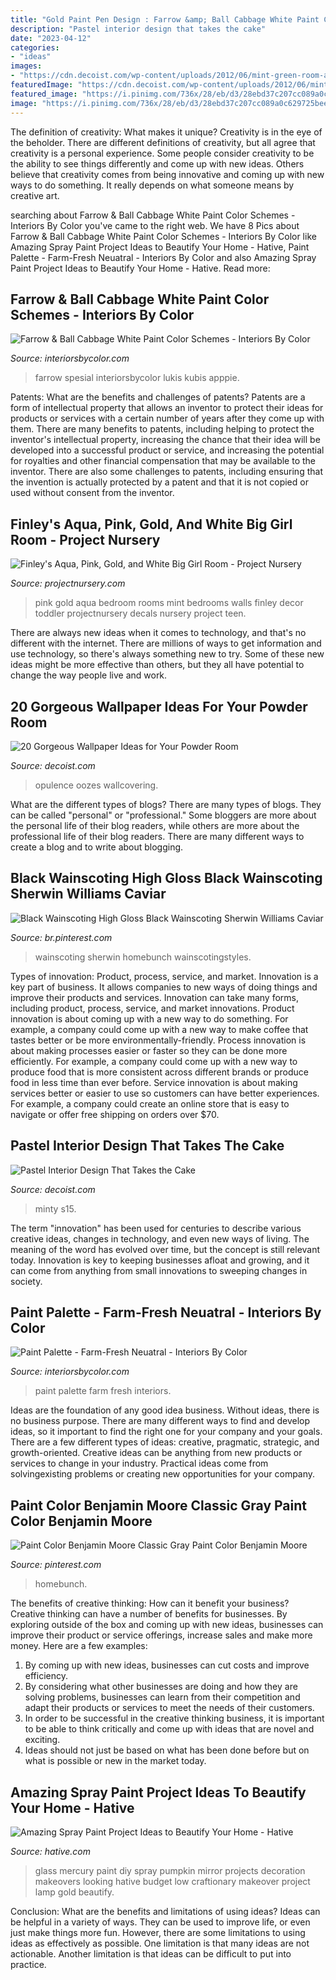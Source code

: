 ```yaml
---
title: "Gold Paint Pen Design : Farrow &amp; Ball Cabbage White Paint Color Schemes"
description: "Pastel interior design that takes the cake"
date: "2023-04-12"
categories:
- "ideas"
images:
- "https://cdn.decoist.com/wp-content/uploads/2012/06/mint-green-room-and-shelving.jpg"
featuredImage: "https://cdn.decoist.com/wp-content/uploads/2012/06/mint-green-room-and-shelving.jpg"
featured_image: "https://i.pinimg.com/736x/28/eb/d3/28ebd37c207cc089a0c629725bee847b.jpg"
image: "https://i.pinimg.com/736x/28/eb/d3/28ebd37c207cc089a0c629725bee847b.jpg"
---
```



The definition of creativity: What makes it unique?
Creativity is in the eye of the beholder. There are different definitions of creativity, but all agree that creativity is a personal experience. Some people consider creativity to be the ability to see things differently and come up with new ideas. Others believe that creativity comes from being innovative and coming up with new ways to do something. It really depends on what someone means by creative art.

	

		
searching about Farrow &amp; Ball Cabbage White Paint Color Schemes - Interiors By Color you've came to the right web. We have 8 Pics about Farrow &amp; Ball Cabbage White Paint Color Schemes - Interiors By Color like Amazing Spray Paint Project Ideas to Beautify Your Home - Hative, Paint Palette - Farm-Fresh Neuatral - Interiors By Color and also Amazing Spray Paint Project Ideas to Beautify Your Home - Hative. Read more:
		
    
## Farrow &amp; Ball Cabbage White Paint Color Schemes - Interiors By Color

<img loading=lazy src="http://www.interiorsbycolor.com/wp-content/uploads/2018/01/Master-bedroom-paint-color-scheme-with-walls-painted-in-Farrow-Ball-Cabbage-White.jpg" onerror="this.onerror=null;this.src='https://tse3.mm.bing.net/th?id=OIP.jKROIPKV9jRq8aIhux5aaAHaHh&amp;pid=15.1';" alt="Farrow &amp; Ball Cabbage White Paint Color Schemes - Interiors By Color">

_Source: interiorsbycolor.com_

>farrow spesial interiorsbycolor lukis kubis apppie. 

	

Patents: What are the benefits and challenges of patents?
Patents are a form of intellectual property that allows an inventor to protect their ideas for products or services with a certain number of years after they come up with them. There are many benefits to patents, including helping to protect the inventor's intellectual property, increasing the chance that their idea will be developed into a successful product or service, and increasing the potential for royalties and other financial compensation that may be available to the inventor. There are also some challenges to patents, including ensuring that the invention is actually protected by a patent and that it is not copied or used without consent from the inventor.

    
## Finley&#039;s Aqua, Pink, Gold, And White Big Girl Room - Project Nursery

<img loading=lazy src="https://projectnursery.com/wp-content/uploads/2015/05/Pink_Aqua_Mint_White-Gold_girls_room.jpg" onerror="this.onerror=null;this.src='https://tse4.mm.bing.net/th?id=OIP.8wzurMNNNhXHGr5ZswQ-DAHaLD&amp;pid=15.1';" alt="Finley&#039;s Aqua, Pink, Gold, and White Big Girl Room - Project Nursery">

_Source: projectnursery.com_

>pink gold aqua bedroom rooms mint bedrooms walls finley decor toddler projectnursery decals nursery project teen. 

	

There are always new ideas when it comes to technology, and that's no different with the internet. There are millions of ways to get information and use technology, so there's always something new to try. Some of these new ideas might be more effective than others, but they all have potential to change the way people live and work.

    
## 20 Gorgeous Wallpaper Ideas For Your Powder Room

<img loading=lazy src="https://cdn.decoist.com/wp-content/uploads/2014/12/Wallcovering-that-oozes-opulence.jpg" onerror="this.onerror=null;this.src='https://tse3.mm.bing.net/th?id=OIP.2NQa6KOQsdzix7N3tSYopAHaKW&amp;pid=15.1';" alt="20 Gorgeous Wallpaper Ideas for Your Powder Room">

_Source: decoist.com_

>opulence oozes wallcovering. 

	

What are the different types of blogs?
There are many types of blogs. They can be called "personal" or "professional." Some bloggers are more about the personal life of their blog readers, while others are more about the professional life of their blog readers. There are many different ways to create a blog and to write about blogging.

    
## Black Wainscoting High Gloss Black Wainscoting Sherwin Williams Caviar

<img loading=lazy src="https://i.pinimg.com/736x/28/eb/d3/28ebd37c207cc089a0c629725bee847b.jpg" onerror="this.onerror=null;this.src='https://tse3.mm.bing.net/th?id=OIP.J7HiKp9PRTx3IKtTXJnx-wHaKG&amp;pid=15.1';" alt="Black Wainscoting High Gloss Black Wainscoting Sherwin Williams Caviar">

_Source: br.pinterest.com_

>wainscoting sherwin homebunch wainscotingstyles. 

	

Types of innovation: Product, process, service, and market.
Innovation is a key part of business. It allows companies to new ways of doing things and improve their products and services. Innovation can take many forms, including product, process, service, and market innovations. 
Product innovation is about coming up with a new way to do something. For example, a company could come up with a new way to make coffee that tastes better or be more environmentally-friendly. Process innovation is about making processes easier or faster so they can be done more efficiently. For example, a company could come up with a new way to produce food that is more consistent across different brands or produce food in less time than ever before. Service innovation is about making services better or easier to use so customers can have better experiences. For example, a company could create an online store that is easy to navigate or offer free shipping on orders over $70.

    
## Pastel Interior Design That Takes The Cake

<img loading=lazy src="https://cdn.decoist.com/wp-content/uploads/2012/06/mint-green-room-and-shelving.jpg" onerror="this.onerror=null;this.src='https://tse2.mm.bing.net/th?id=OIP.QWcfAV_qxkNWoz36r-YHrgHaLJ&amp;pid=15.1';" alt="Pastel Interior Design That Takes the Cake">

_Source: decoist.com_

>minty s15. 

	

The term "innovation" has been used for centuries to describe various creative ideas, changes in technology, and even new ways of living. The meaning of the word has evolved over time, but the concept is still relevant today. Innovation is key to keeping businesses afloat and growing, and it can come from anything from small innovations to sweeping changes in society.

    
## Paint Palette - Farm-Fresh Neuatral - Interiors By Color

<img loading=lazy src="http://www.interiorsbycolor.com/wp-content/uploads/2014/08/Paint-Palette-Farm-Fresh-Neuatral.jpg" onerror="this.onerror=null;this.src='https://tse2.mm.bing.net/th?id=OIP.wwXiCKRsNAig82rECcT4SQHaKW&amp;pid=15.1';" alt="Paint Palette - Farm-Fresh Neuatral - Interiors By Color">

_Source: interiorsbycolor.com_

>paint palette farm fresh interiors. 

	

Ideas are the foundation of any good idea business. Without ideas, there is no business purpose. There are many different ways to find and develop ideas, so it important to find the right one for your company and your goals. There are a few different types of ideas: creative, pragmatic, strategic, and growth-oriented. Creative ideas can be anything from new products or services to change in your industry. Practical ideas come from solvingexisting problems or creating new opportunities for your company.

    
## Paint Color Benjamin Moore Classic Gray Paint Color Benjamin Moore

<img loading=lazy src="https://i.pinimg.com/736x/92/1f/5e/921f5ed3569c0f45b2886f2d3c581e10.jpg" onerror="this.onerror=null;this.src='https://tse3.mm.bing.net/th?id=OIP.6hWIakvvRl8xwef8UpVdRwHaLH&amp;pid=15.1';" alt="Paint Color Benjamin Moore Classic Gray Paint Color Benjamin Moore">

_Source: pinterest.com_

>homebunch. 

	

The benefits of creative thinking: How can it benefit your business?
Creative thinking can have a number of benefits for businesses. By exploring outside of the box and coming up with new ideas, businesses can improve their product or service offerings, increase sales and make more money. Here are a few examples:
1. By coming up with new ideas, businesses can cut costs and improve efficiency.
2. By considering what other businesses are doing and how they are solving problems, businesses can learn from their competition and adapt their products or services to meet the needs of their customers.
3. In order to be successful in the creative thinking business, it is important to be able to think critically and come up with ideas that are novel and exciting.
4. Ideas should not just be based on what has been done before but on what is possible or new in the market today.

    
## Amazing Spray Paint Project Ideas To Beautify Your Home - Hative

<img loading=lazy src="https://hative.com/wp-content/uploads/2016/05/spray-paint-ideas/29-spray-paint-ideas.jpg" onerror="this.onerror=null;this.src='https://tse1.mm.bing.net/th?id=OIP.Eh2MeEZMCdQgD47N4GuBkwHaQw&amp;pid=15.1';" alt="Amazing Spray Paint Project Ideas to Beautify Your Home - Hative">

_Source: hative.com_

>glass mercury paint diy spray pumpkin mirror projects decoration makeovers looking hative budget low craftionary makeover project lamp gold beautify. 

	

Conclusion: What are the benefits and limitations of using ideas?
Ideas can be helpful in a variety of ways. They can be used to improve life, or even just make things more fun. However, there are some limitations to using ideas as effectively as possible. One limitation is that many ideas are not actionable. Another limitation is that ideas can be difficult to put into practice.

